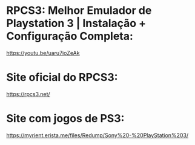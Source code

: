 # RPCS3: Melhor Emulador de Playstation 3 | Instalação + Configuração Completa:
https://youtu.be/uaru7ioZeAk

# Site oficial do RPCS3:
https://rpcs3.net/

# Site com jogos de PS3:
https://myrient.erista.me/files/Redump/Sony%20-%20PlayStation%203/
